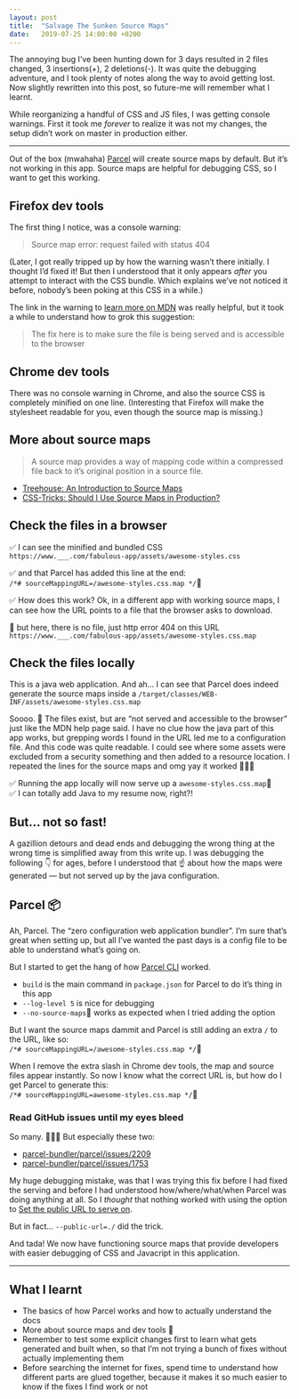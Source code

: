 ```yaml
---
layout: post
title:  "Salvage The Sunken Source Maps"
date:   2019-07-25 14:00:00 +0200
---
```


The annoying bug I’ve been hunting down for 3 days resulted in 2&nbsp;files changed, 3&nbsp;insertions(+), 2&nbsp;deletions(-). It was quite the debugging adventure, and I took plenty of notes along the way to avoid getting lost. Now slightly rewritten into this post, so future-me will remember what I learnt.

While reorganizing a handful of CSS and JS files, I was getting console warnings. First it took me _forever_ to realize it was not my changes, the setup didn’t work on master in production either.

---

Out of the box (mwahaha) [Parcel](https://parceljs.org/) will create source maps by default. But it’s not working in this app. Source maps are helpful for debugging CSS, so I want to get this working.

## Firefox dev tools

The first thing I notice, was a console warning:

> Source map error: request failed with status 404

(Later, I got really tripped up by how the warning wasn’t there initially. I thought I’d fixed it! But then I understood that it only appears _after_ you attempt to interact with the CSS bundle. Which explains we’ve not noticed it before, nobody’s been poking at this CSS in a while.)

The link in the warning to [learn more on MDN](https://developer.mozilla.org/en-US/docs/Tools/Debugger/Source_map_errors) was really helpful, but it took a while to understand how to grok this suggestion:

> The fix here is to make sure the file is being served and is accessible to the browser

## Chrome dev tools

There was no console warning in Chrome, and also the source CSS is completely minified on one line. (Interesting that Firefox will make the stylesheet readable for you, even though the source map is missing.)

## More about source maps

> A source map provides a way of mapping code within a compressed file back to it’s original position in a source file.

* [Treehouse: An Introduction to Source Maps](https://blog.teamtreehouse.com/introduction-source-maps)
* [CSS-Tricks: Should I Use Source Maps in Production? ](https://css-tricks.com/should-i-use-source-maps-in-production/)

## Check the files in a browser

✅ I can see the minified and bundled CSS<br>
`https://www.___.com/fabulous-app/assets/awesome-styles.css`

✅ and that Parcel has added this line at the end:<br>
`/*# sourceMappingURL=/awesome-styles.css.map */`

✅ How does this work? Ok, in a different app with working source maps, I can see how the URL points to a file that the browser asks to download.

🚫 but here, there is no file, just http error 404 on this URL<br>
`https://www.___.com/fabulous-app/assets/awesome-styles.css.map`

## Check the files locally

This is a java web application. And ah… I can see that Parcel does indeed generate the source maps inside a `/target/classes/WEB-INF/assets/awesome-styles.css.map`

Soooo. 🤔 The files exist, but are “not served and accessible to the browser” just like the MDN help page said. I have no clue how the java part of this app works, but grepping words I found in the URL led me to a configuration file. And this code was quite readable. I could see where some assets were excluded from a security something and then added to a resource location. I repeated the lines for the source maps and omg yay it worked 🥳🥳🥳

✅ Running the app locally will now serve up a `awesome-styles.css.map` <br>
✅ I can totally add Java to my resume now, right?!

## But… not so fast!

A gazillion detours and dead ends and debugging the wrong thing at the wrong time is simplified away from this write up. I was debugging the following 👇 for ages, before I understood that ☝️ about how the maps were generated — but not served up by the java configuration.

## Parcel 📦

Ah, Parcel. The “zero configuration web application bundler”. I’m sure that’s great when setting up, but all I’ve wanted the past days is a config file to be able to understand what’s going on.

But I started to get the hang of how [Parcel CLI](https://parceljs.org/cli.html) worked.

* `build` is the main command in `package.json` for Parcel to do it’s thing in this app
* `--log-level 5` is nice for debugging
* `--no-source-maps` works as expected when I tried adding the option

But I want the source maps dammit and Parcel is still adding an extra `/` to the URL, like so:<br>
`/*# sourceMappingURL=/awesome-styles.css.map */`

When I remove the extra slash in Chrome dev tools, the map and source files appear instantly. So now I know what the correct URL is, but how do I get Parcel to generate this:<br>
`/*# sourceMappingURL=awesome-styles.css.map */`

### Read GitHub issues until my eyes bleed

So many. 👀👀👀 But especially these two:

* [parcel-bundler/parcel/issues/2209](https://github.com/parcel-bundler/parcel/issues/2209)
* [parcel-bundler/parcel/issues/1753](https://github.com/parcel-bundler/parcel/issues/1753)

My huge debugging mistake, was that I was trying this fix before I had fixed the serving and before I had understood how/where/what/when Parcel was doing anything at all. So I _thought_ that nothing worked with using the option to [Set the public URL to serve on](https://parceljs.org/cli.html#set-the-public-url-to-serve-on).

But in fact… `--public-url=./` did the trick.

And tada! We now have functioning source maps that provide developers with easier debugging of CSS and Javacript in this application.

---

## What I learnt

* The basics of how Parcel works and how to actually understand the docs
* More about source maps and dev tools 🔨
* Remember to test some explicit changes first to learn what gets generated and built when, so that I’m not trying a bunch of fixes without actually implementing them
* Before searching the internet for fixes, spend time to understand how different parts are glued together, because it makes it so much easier to know if the fixes I find work or not
